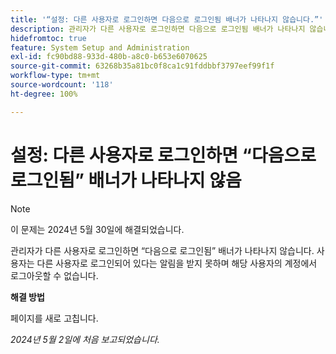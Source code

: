 ```yaml
---
title: '“설정: 다른 사용자로 로그인하면 다음으로 로그인됨 배너가 나타나지 않습니다.”'
description: 관리자가 다른 사용자로 로그인하면 다음으로 로그인됨 배너가 나타나지 않습니다. 사용자는 다른 사용자로 로그인되어 있다는 알림을 받지 못하며 해당 사용자의 계정에서 로그아웃할 수 없습니다.
hidefromtoc: true
feature: System Setup and Administration
exl-id: fc90bd88-933d-480b-a8c0-b653e6070625
source-git-commit: 63268b35a81bc0f8ca1c91fddbbf3797eef99f1f
workflow-type: tm+mt
source-wordcount: '118'
ht-degree: 100%

---
```


# 설정: 다른 사용자로 로그인하면 “다음으로 로그인됨” 배너가 나타나지 않음

>[!NOTE]
>
>이 문제는 2024년 5월 30일에 해결되었습니다.

관리자가 다른 사용자로 로그인하면 “다음으로 로그인됨” 배너가 나타나지 않습니다. 사용자는 다른 사용자로 로그인되어 있다는 알림을 받지 못하며 해당 사용자의 계정에서 로그아웃할 수 없습니다.

**해결 방법**

페이지를 새로 고칩니다.

_2024년 5월 2일에 처음 보고되었습니다._
